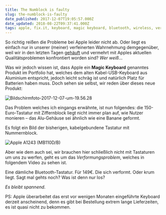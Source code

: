 ```yaml
---
title: The Numblock is faulty
slug: the-numblock-is-faulty
date_published: 2017-12-07T19:05:57.000Z
date_updated: 2018-08-22T09:37:41.000Z
tags: apple, fix.it, keyboard, magic keyboard, bluetooth, wireless, verbogen
---
```


So richtig reißen die Probleme bei Apple leider nicht ab. Oder liegt es einfach nur in unserer (meiner) verfeinerten Wahrnehmung demgegenüber, weil wir in den letzten Tagen [gehäuft](__GHOST_URL__/auf-qualitat-ist-apple-eigentlich-angewiesen/) und vermehrt mit Apples aktuellen Qualitätsproblemen konfrontiert worden sind? *Wer weiß*… 

Was wir jedoch wissen ist, dass Apple ein **Magic Keyboard** genanntes Produkt im Portfolio hat, welches dem alten Kabel-USB-Keyboard aus Aluminium entspricht, jedoch leicht schräg ist und natürlich Platz für Batterien haben muss. Doch sehen sie selbst, wir reden über dieses neue Produkt:

![Bildschirmfoto-2017-12-07-um-19.56.28](__GHOST_URL__/content/images/2017/12/Bildschirmfoto-2017-12-07-um-19.56.28.png)

Das Problem welches ich eingangs erwähnte, ist nun folgendes: die 150-Euro-Tastatur mit Ziffernblock liegt nicht immer plan auf, wie Nutzer monieren – das Alu-Gehäuse sei ähnlich wie eine Banane geformt.

Es folgt ein Bild der bisherigen, kabelgebundene Tastatur mit Nummernblock.

![Apple A1243 (MB110D/B)](__GHOST_URL__/content/images/2017/12/Bildschirmfoto-2017-12-07-um-20.01.19.png)

Aber wie dem auch sei, wir brauchen hier schließlich nicht mit Tastaturen um uns zu werfen, geht es um das *Verformungsproblem*, welches in folgendem Video zu sehen ist.

Eine dämliche Bluetooth-Tastatur. Für 149€. Die sich verformt. Oder krum liegt. Sagt mal gehts noch? Was ist denn nur los?

*Es bleibt spannend*.

PS: Apple überarbeitet das erst vor wenigen Monaten eingeführte Keyboard derzeit anscheinend, denn es gibt bei Bestellung extrem lange Lieferzeiten, es ist quasi nicht zu bekommen.
